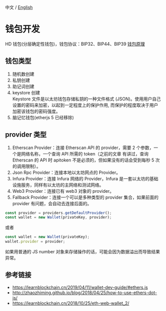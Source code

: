 中文 / [English](./README.md)
# 钱包开发

HD 钱包(分层确定性钱包)，钱包协议：BIP32、BIP44、BIP39
[钱包原理](https://learnblockchain.cn/2018/09/28/hdwallet/)

## 钱包类型

1. 随机数创建
2. 私钥创建
3. 助记词创建
4. keystore 创建  
   Keystore 文件是以太坊钱包存储私钥的一种文件格式 (JSON)。使用用户自己设置的密码来加密，以起到一定程度上的保护作用, 而保护的程度取决于用户加密该钱包的密码强度。
5. 脑记忆钱包(etherjs 5 已经移除)

## provider 类型

1. Etherscan Provider：连接 Etherscan API 的 provider，需要 2 个参数，一个是网络名称，一个查询 API 所需的 token（之前的文章 有讲过，查询 Etherscan 的 API 时 apitoken 不是必须的，但如果没有的话会受到每秒 5 次的调用限制）。
2. Json Rpc Provider：连接本地以太坊网点的 Provider。
3. Infura Provider：连接 Infura 网络的 Provider，Infura 是一套以太坊的基础设施服务，同样有以太坊的主网络和测试网络。
4. Web3 Provider：连接已有 web3 对象的 provider。
5. Fallback Provider：连接一个可以是多种类型的 provider 集合，如果前面的 provider 有问题，会自动去连接后面的。

```js
const provider = providers.getDefaultProvider();
const wallet = new Wallet(privateKey, provider);
```

或者
```js
const wallet = new Wallet(privateKey);
wallet.provider = provider;
```

如果用普通的 JS number 对象来存储操作的话，可能会因为数据溢出而导致结果异常。

## 参考链接

- https://learnblockchain.cn/2019/04/11/wallet-dev-guide/#ethers.js
- http://zhaozhiming.github.io/blog/2018/04/25/how-to-use-ethers-dot-js/
- https://learnblockchain.cn/2018/10/25/eth-web-wallet_2/

